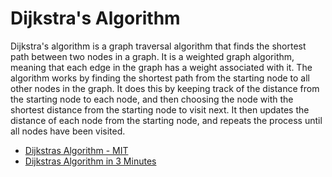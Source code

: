 # Dijkstra's Algorithm

Dijkstra's algorithm is a graph traversal algorithm that finds the shortest path between two nodes in a graph. It is a weighted graph algorithm, meaning that each edge in the graph has a weight associated with it. The algorithm works by finding the shortest path from the starting node to all other nodes in the graph. It does this by keeping track of the distance from the starting node to each node, and then choosing the node with the shortest distance from the starting node to visit next. It then updates the distance of each node from the starting node, and repeats the process until all nodes have been visited.

- [Dijkstras Algorithm - MIT](https://www.youtube.com/watch?v=NSHizBK9JD8&t=1731s&ab_channel=MITOpenCourseWare)
- [Dijkstras Algorithm in 3 Minutes](https://www.youtube.com/watch?v=_lHSawdgXpI)
